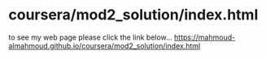 # coursera/mod2_solution/index.html
to see my web page please click the link below...
https://mahmoud-almahmoud.github.io/coursera/mod2_solution/index.html
